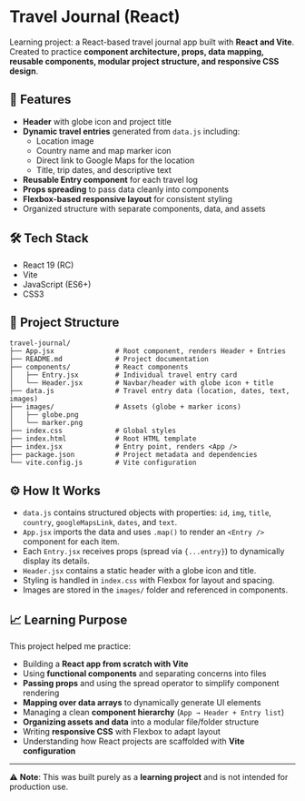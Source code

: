 # Travel Journal (React)

Learning project: a React-based travel journal app built with **React and Vite**.  
Created to practice **component architecture, props, data mapping, reusable components, modular project structure, and responsive CSS design**.

## 🚀 Features
- **Header** with globe icon and project title  
- **Dynamic travel entries** generated from `data.js` including:  
  - Location image  
  - Country name and map marker icon  
  - Direct link to Google Maps for the location  
  - Title, trip dates, and descriptive text  
- **Reusable Entry component** for each travel log  
- **Props spreading** to pass data cleanly into components  
- **Flexbox-based responsive layout** for consistent styling  
- Organized structure with separate components, data, and assets  

## 🛠️ Tech Stack
- React 19 (RC)  
- Vite  
- JavaScript (ES6+)  
- CSS3  

## 📂 Project Structure
```
travel-journal/
├── App.jsx               # Root component, renders Header + Entries
├── README.md             # Project documentation
├── components/           # React components
│   ├── Entry.jsx         # Individual travel entry card
│   └── Header.jsx        # Navbar/header with globe icon + title
├── data.js               # Travel entry data (location, dates, text, images)
├── images/               # Assets (globe + marker icons)
│   ├── globe.png
│   └── marker.png
├── index.css             # Global styles
├── index.html            # Root HTML template
├── index.jsx             # Entry point, renders <App />
├── package.json          # Project metadata and dependencies
└── vite.config.js        # Vite configuration
```

## ⚙️ How It Works
- `data.js` contains structured objects with properties: `id`, `img`, `title`, `country`, `googleMapsLink`, `dates`, and `text`.  
- `App.jsx` imports the data and uses `.map()` to render an `<Entry />` component for each item.  
- Each `Entry.jsx` receives props (spread via `{...entry}`) to dynamically display its details.  
- `Header.jsx` contains a static header with a globe icon and title.  
- Styling is handled in `index.css` with Flexbox for layout and spacing.  
- Images are stored in the `images/` folder and referenced in components.  

## 📈 Learning Purpose
This project helped me practice:  
- Building a **React app from scratch with Vite**  
- Using **functional components** and separating concerns into files  
- **Passing props** and using the spread operator to simplify component rendering  
- **Mapping over data arrays** to dynamically generate UI elements  
- Managing a clean **component hierarchy** (`App → Header + Entry list`)  
- **Organizing assets and data** into a modular file/folder structure  
- Writing **responsive CSS** with Flexbox to adapt layout  
- Understanding how React projects are scaffolded with **Vite configuration**  

---

⚠️ **Note**: This was built purely as a **learning project** and is not intended for production use.
